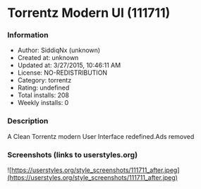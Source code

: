 # Torrentz Modern UI (111711)

### Information
- Author: SiddiqNx (unknown)
- Created at: unknown
- Updated at: 3/27/2015, 10:46:11 AM
- License: NO-REDISTRIBUTION
- Category: torrentz
- Rating: undefined
- Total installs: 208
- Weekly installs: 0


### Description
A Clean Torrentz modern User Interface redefined.Ads removed


### Screenshots (links to userstyles.org)
![https://userstyles.org/style_screenshots/111711_after.jpeg](https://userstyles.org/style_screenshots/111711_after.jpeg)


